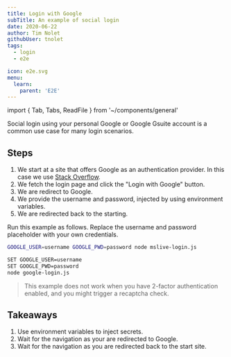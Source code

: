 ```yaml
---
title: Login with Google
subTitle: An example of social login
date: 2020-06-22
author: Tim Nolet
githubUser: tnolet
tags:
  - login
  - e2e

icon: e2e.svg
menu:
  learn:
    parent: 'E2E'
---
```


import { Tab, Tabs, ReadFile } from '~/components/general'

Social login using your personal Google or Google Gsuite account is a common use case for many login scenarios.

<!-- more -->

## Steps

1. We start at a site that offers Google as an authentication provider. In this case we use [Stack Overflow](https://stackoverflow.com/).
2. We fetch the login page and click the "Login with Google" button.
3. We are redirect to Google.
4. We provide the username and password, injected by using environment variables.
5. We are redirected back to the starting.

<Tabs>
<Tab title="Puppeteer">

<ReadFile filename="samples/puppeteer/google-login.js" />

</Tab>
<Tab title="Playwright">

<ReadFile filename="samples/playwright/google-login.js" />

</Tab>
</Tabs>

Run this example as follows. Replace the username and password placeholder with your own credentials.

<Tabs>
<Tab title="MacOS">

```sh
GOOGLE_USER=username GOOGLE_PWD=password node mslive-login.js
```

</Tab>
<Tab title="Windows">

```sh
SET GOOGLE_USER=username
SET GOOGLE_PWD=password
node google-login.js
```

</Tab>
</Tabs>

> This example does not work when you have 2-factor authentication enabled, and you might trigger a recaptcha check.

## Takeaways

1. Use environment variables to inject secrets.
2. Wait for the navigation as your are redirected to Google.
3. Wait for the navigation as you are redirected back to the start site.
